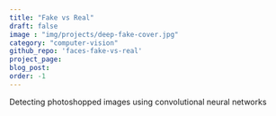 ```yaml
---
title: "Fake vs Real"
draft: false
image : "img/projects/deep-fake-cover.jpg"
category: "computer-vision"
github_repo: 'faces-fake-vs-real'
project_page:
blog_post:
order: -1
---
```


Detecting photoshopped images using convolutional neural networks
